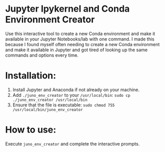 # Jupyter Ipykernel and Conda Environment Creator

Use this interactive tool to create a new Conda environment and make it available in your Jupyter Notebooks/lab with one command. I made this because I found myself often needing to create a new Conda environment and make it available in Jupyter and got tired of looking up the same commands and options every time.

# Installation:
1. Install Jupyter and Anaconda if not already on your machine.
2. Add `./juno_env_creator` to your `/usr/local/bin`: `sudo cp ./juno_env_creator /usr/local/bin`
3. Ensure that the file is executable: `sudo chmod 755 /usr/local/bin/juno_env_creator`
 
# How to use:
Execute `juno_env_creator` and complete the interactive prompts.

